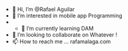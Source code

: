 - 👋 Hi, I’m @Rafael Aguilar
- 👀 I’m interested in mobile app Programming
- - 🌱 I’m currently learning  DAM  
- 💞️ I’m looking to collaborate on Whatever !
- 📫 How to reach me ...   rafamalaga.com


